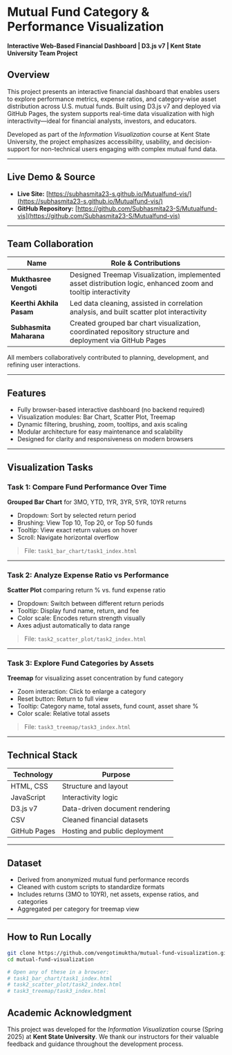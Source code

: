 # Mutual Fund Category & Performance Visualization  
**Interactive Web-Based Financial Dashboard | D3.js v7 | Kent State University Team Project**

## Overview
This project presents an interactive financial dashboard that enables users to explore performance metrics, expense ratios, and category-wise asset distribution across U.S. mutual funds. Built using D3.js v7 and deployed via GitHub Pages, the system supports real-time data visualization with high interactivity—ideal for financial analysts, investors, and educators.

Developed as part of the *Information Visualization* course at Kent State University, the project emphasizes accessibility, usability, and decision-support for non-technical users engaging with complex mutual fund data.

---

## Live Demo & Source

- **Live Site:** [https://subhasmita23-s.github.io/Mutualfund-vis/](https://subhasmita23-s.github.io/Mutualfund-vis/)
- **GitHub Repository:** [https://github.com/Subhasmita23-S/Mutualfund-vis](https://github.com/Subhasmita23-S/Mutualfund-vis)

---

## Team Collaboration

| Name                     | Role & Contributions                                                  |
|--------------------------|-----------------------------------------------------------------------|
| **Mukthasree Vengoti**   | Designed Treemap Visualization, implemented asset distribution logic, enhanced zoom and tooltip interactivity |
| **Keerthi Akhila Pasam** | Led data cleaning, assisted in correlation analysis, and built scatter plot interactivity |
| **Subhasmita Maharana**  | Created grouped bar chart visualization, coordinated repository structure and deployment via GitHub Pages |

All members collaboratively contributed to planning, development, and refining user interactions.

---

## Features

- Fully browser-based interactive dashboard (no backend required)
- Visualization modules: Bar Chart, Scatter Plot, Treemap
- Dynamic filtering, brushing, zoom, tooltips, and axis scaling
- Modular architecture for easy maintenance and scalability
- Designed for clarity and responsiveness on modern browsers

---

## Visualization Tasks

### Task 1: Compare Fund Performance Over Time  
**Grouped Bar Chart** for 3MO, YTD, 1YR, 3YR, 5YR, 10YR returns

- Dropdown: Sort by selected return period
- Brushing: View Top 10, Top 20, or Top 50 funds
- Tooltip: View exact return values on hover
- Scroll: Navigate horizontal overflow

> File: `task1_bar_chart/task1_index.html`

---

### Task 2: Analyze Expense Ratio vs Performance  
**Scatter Plot** comparing return % vs. fund expense ratio

- Dropdown: Switch between different return periods
- Tooltip: Display fund name, return, and fee
- Color scale: Encodes return strength visually
- Axes adjust automatically to data range

> File: `task2_scatter_plot/task2_index.html`

---

### Task 3: Explore Fund Categories by Assets  
**Treemap** for visualizing asset concentration by fund category

- Zoom interaction: Click to enlarge a category
- Reset button: Return to full view
- Tooltip: Category name, total assets, fund count, asset share %
- Color scale: Relative total assets

> File: `task3_treemap/task3_index.html`

---

## Technical Stack

| Technology      | Purpose                                  |
|------------------|-------------------------------------------|
| HTML, CSS        | Structure and layout                     |
| JavaScript       | Interactivity logic                      |
| D3.js v7         | Data-driven document rendering            |
| CSV              | Cleaned financial datasets               |
| GitHub Pages     | Hosting and public deployment            |

---

## Dataset

- Derived from anonymized mutual fund performance records
- Cleaned with custom scripts to standardize formats
- Includes returns (3MO to 10YR), net assets, expense ratios, and categories
- Aggregated per category for treemap view

---

## How to Run Locally

```bash
git clone https://github.com/vengotimuktha/mutual-fund-visualization.git
cd mutual-fund-visualization

# Open any of these in a browser:
# task1_bar_chart/task1_index.html
# task2_scatter_plot/task2_index.html
# task3_treemap/task3_index.html
```
## Academic Acknowledgment

This project was developed for the *Information Visualization* course (Spring 2025) at **Kent State University**. We thank our instructors for their valuable feedback and guidance throughout the development process.
